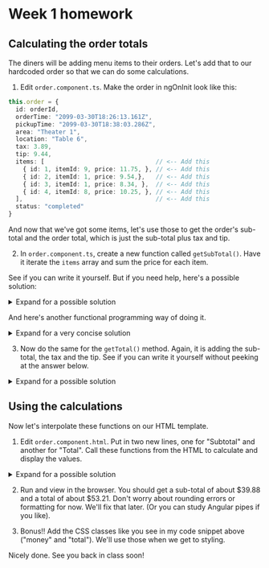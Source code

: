# Week 1 homework

## Calculating the order totals

The diners will be adding menu items to their orders. Let's add that to our hardcoded order so that we can do some calculations.

1. Edit `order.component.ts`. Make the order in ngOnInit look like this:
```typescript
this.order = {
  id: orderId,
  orderTime: "2099-03-30T18:26:13.161Z",
  pickupTime: "2099-03-30T18:38:03.286Z",
  area: "Theater 1",
  location: "Table 6",
  tax: 3.89,
  tip: 9.44,
  items: [                               // <-- Add this
    { id: 1, itemId: 9, price: 11.75, }, // <-- Add this
    { id: 2, itemId: 1, price: 9.54,},   // <-- Add this
    { id: 3, itemId: 1, price: 8.34, },  // <-- Add this
    { id: 4, itemId: 8, price: 10.25, }, // <-- Add this
  ],                                     // <-- Add this
  status: "completed"
}
```

And now that we've got some items, let's use those to get the order's sub-total and the order total, which is just the sub-total plus tax and tip.

2. In `order.component.ts`, create a new function called `getSubTotal()`. Have it iterate the `items` array and sum the price for each item.

See if you can write it yourself. But if you need help, here's a possible solution:

<details>
<summary>Expand for a possible solution</summary>

```typescript
getSubtotal(order: any) {
  return order?.items?.reduce((acc: number, item: any) =>
    acc + item.price, 0);
}
```
</details>

And here's another functional programming way of doing it.

<details>
<summary>Expand for a very concise solution</summary>

```typescript
getSubtotal(order: any) {
  return order?.items?.reduce((acc: number, item: any) =>
    acc + item.price, 0);
}
```
</details>

3. Now do the same for the `getTotal()` method. Again, it is adding the sub-total, the tax and the tip. See if you can write it yourself without peeking at the answer below.

<details>
<summary>Expand for a possible solution</summary>

```typescript
getTotal(order: any) {
  return this.getSubtotal(order) + order?.tax + order?.tip;
}
```
</details>

## Using the calculations
Now let's interpolate these functions on our HTML template.

1. Edit `order.component.html`. Put in two new lines, one for "Subtotal" and another for "Total". Call these functions from the HTML to calculate and display the values.

<details>
<summary>Expand for a possible solution</summary>

```html
...
<p>Order time: {{ order?.orderTime }}</p>
<p>Pickup time: {{ order?.pickupTime }}</p>

<p class="money">Subtotal: {{ getSubtotal(order)  }}</p>
<p class="money">Tax: {{order?.tax }}</p>
<p class="money">Tip: {{order?.tip }}</p>
<p class="money total">Total: {{ getTotal(order) }}</p>
<a [routerLink]="'/orders'">Back to orders</a>
```
</details>

2. Run and view in the browser. You should get a sub-total of about $39.88 and a total of about $53.21. Don't worry about rounding errors or formatting for now. We'll fix that later. (Or you can study Angular pipes if you like).

3. Bonus!! Add the CSS classes like you see in my code snippet above ("money" and "total"). We'll use those when we get to styling.

Nicely done. See you back in class soon!
